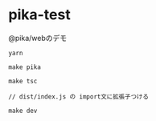 # pika-test
@pika/webのデモ

```
yarn

make pika

make tsc

// dist/index.js の import文に拡張子つける

make dev
```
